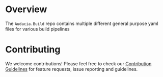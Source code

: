 # Overview

The `Audacia.Build` repo contains multiple different general purpose yaml files for various build pipelines

# Contributing

We welcome contributions! Please feel free to check our [Contribution Guidelines](https://github.com/audaciaconsulting/.github/blob/main/CONTRIBUTING.md) for feature requests, issue reporting and guidelines.
